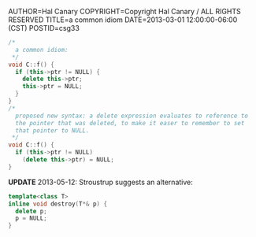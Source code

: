 AUTHOR=Hal Canary
COPYRIGHT=Copyright Hal Canary / ALL RIGHTS RESERVED
TITLE=a common idiom
DATE=2013-03-01 12:00:00-06:00 (CST)
POSTID=csg33

```C++
/*
  a common idiom:
 */
void C::f() {
  if (this->ptr != NULL) {
    delete this->ptr;
    this->ptr = NULL;
  }
}
/*
  proposed new syntax: a delete expression evaluates to reference to
  the pointer that was deleted, to make it easer to remember to set
  that pointer to NULL.
 */
void C::f() {
  if (this->ptr != NULL)
    (delete this->ptr) = NULL;
}
```

**UPDATE** 2013-05-12: Stroustrup suggests an alternative:

```C++
template<class T>
inline void destroy(T*& p) {
  delete p;
  p = NULL;
}
```
